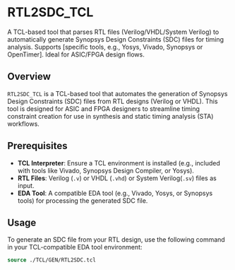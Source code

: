 # RTL2SDC_TCL
A TCL-based tool that parses RTL files (Verilog/VHDL/System Verilog) to automatically generate Synopsys Design Constraints (SDC) files for timing analysis. Supports [specific tools, e.g., Yosys, Vivado, Synopsys or OpenTimer]. Ideal for ASIC/FPGA design flows.

## Overview
`RTL2SDC_TCL` is a TCL-based tool that automates the generation of Synopsys Design Constraints (SDC) files from RTL designs (Verilog or VHDL). This tool is designed for ASIC and FPGA designers to streamline timing constraint creation for use in synthesis and static timing analysis (STA) workflows.

## Prerequisites
- **TCL Interpreter**: Ensure a TCL environment is installed (e.g., included with tools like Vivado, Synopsys Design Compiler, or Yosys).
- **RTL Files**: Verilog (`.v`) or VHDL (`.vhd`) or System Verilog(`.sv`) files as input.
- **EDA Tool**: A compatible EDA tool (e.g., Vivado, Yosys, or Synopsys tools) for processing the generated SDC file.

## Usage
To generate an SDC file from your RTL design, use the following command in your TCL-compatible EDA tool environment:

```tcl
source ./TCL/GEN/RTL2SDC.tcl

